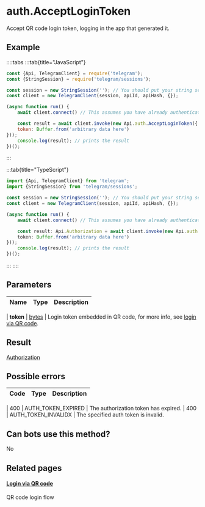 # auth.AcceptLoginToken

Accept QR code login token, logging in the app that generated it.



## Example

::::tabs
:::tab{title="JavaScript"}
```js
const {Api, TelegramClient} = require('telegram');
const {StringSession} = require('telegram/sessions');

const session = new StringSession(''); // You should put your string session here
const client = new TelegramClient(session, apiId, apiHash, {});

(async function run() {
    await client.connect() // This assumes you have already authenticated with .start()

    const result = await client.invoke(new Api.auth.AcceptLoginToken({
    token: Buffer.from('arbitrary data here')
}));
    console.log(result); // prints the result
})();
```
:::

:::tab{title="TypeScript"}
```ts
import {Api, TelegramClient} from 'telegram';
import {StringSession} from 'telegram/sessions';

const session = new StringSession(''); // You should put your string session here
const client = new TelegramClient(session, apiId, apiHash, {});

(async function run() {
    await client.connect() // This assumes you have already authenticated with .start()

    const result: Api.Authorization = await client.invoke(new Api.auth.AcceptLoginToken({
    token: Buffer.from('arbitrary data here')
}));
    console.log(result); // prints the result
})();
```
:::
::::



## Parameters

| Name | Type | Description |
| :--: | ---- | ----------- |

| **token** | [bytes](https://core.telegram.org/type/bytes) | Login token embedded in QR code, for more info, see [login via QR code](https://core.telegram.org/api/qr-login). 


## Result

[Authorization](https://core.telegram.org/type/Authorization)



## Possible errors

| Code | Type | Description |
| :--: | ---- | ----------- |

| 400 | AUTH\_TOKEN\_EXPIRED | The authorization token has expired. 
| 400 | AUTH\_TOKEN\_INVALIDX | The specified auth token is invalid. 


## Can bots use this method?

No

## Related pages

#### [Login via QR code](https://core.telegram.org/api/qr-login)

QR code login flow





